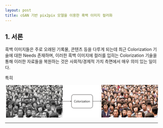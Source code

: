 ```yaml
---
layout: post
title: cGAN 기반 pix2pix 모델을 이용한 흑백 이미지 컬러화
---
```


## 1. 서론
흑백 이미지들은 주로 오래된 기록물, 콘텐츠 등을 다루게 되는데 최근 Colorization 기술에 대한 Needs 존재하며, 이러한 흑백 이미지에 컬러를 입히는 Colorization 기술을 통해 이러한 자료들을 복원하는 것은 사회적/경제적 가치 측면에서 매우 의미 있는 일이다. 

특히

![image1](images/image1.png)

---